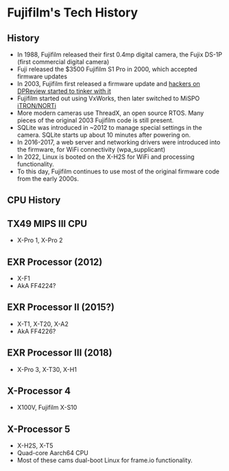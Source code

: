 # Fujifilm's Tech History

## History
- In 1988, Fujifilm released their first 0.4mp digital camera, the Fujix DS-1P (first commercial digital camera)
- Fuji released the $3500 Fujifilm S1 Pro in 2000, which accepted firmware updates
- In 2003, Fujifilm first released a firmware update and [hackers on DPReview started to tinker with it](https://www.dpreview.com/forums/thread/430068)
- Fujifilm started out using VxWorks, then later switched to MiSPO [iTRON/NORTi](https://en.wikipedia.org/wiki/ITRON_project)
- More modern cameras use ThreadX, an open source RTOS. Many pieces of the original 2003 Fujifilm code is still present.
- SQLite was introduced in ~2012 to manage special settings in the camera. SQLite starts up about 10 minutes after powering on.
- In 2016-2017, a web server and networking drivers were introduced into the firmware, for WiFi connectivity (wpa_supplicant)
- In 2022, Linux is booted on the X-H2S for WiFi and processing functionality.
- To this day, Fujifilm continues to use most of the original firmware code from the early 2000s.

## CPU History
## TX49 MIPS III CPU
- X-Pro 1, X-Pro 2
## EXR Processor (2012)
- X-F1
- AkA FF4224?
## EXR Processor II (2015?)
- X-T1, X-T20, X-A2
- AkA FF4226?
## EXR Processor III (2018)
- X-Pro 3, X-T30, X-H1
## X-Processor 4
- X100V, Fujifilm X-S10
## X-Processor 5
- X-H2S, X-T5
- Quad-core Aarch64 CPU
- Most of these cams dual-boot Linux for frame.io functionality.
